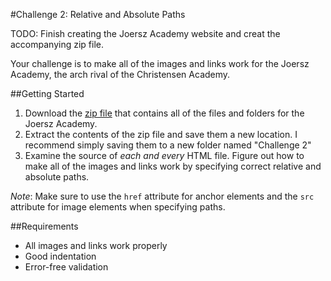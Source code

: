 #Challenge 2: Relative and Absolute Paths

TODO: Finish creating the Joersz Academy website and creat the accompanying zip file.

Your challenge is to make all of the images and links work for the Joersz Academy, the arch rival of the Christensen Academy.

##Getting Started
1. Download the [zip file]() that contains all of the files and folders for the Joersz Academy.
2. Extract the contents of the zip file and save them a new location. I recommend simply saving them to a new folder named "Challenge 2"
3. Examine the source of *each and every* HTML file. Figure out how to make all of the images and links work by specifying correct relative and absolute paths.

*Note*: Make sure to use the `href` attribute for anchor elements and the `src` attribute for image elements when specifying paths.

##Requirements
* All images and links work properly
* Good indentation
* Error-free validation